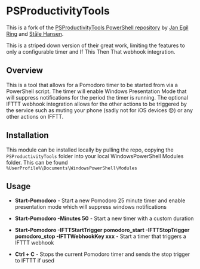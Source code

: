 # PSProductivityTools

This is a fork of the [PSProductivityTools PowerShell repository](https://github.com/janegilring/PSProductivityTools) by [Jan Egil Ring](https://twitter.com/JanEgilRing) and [Ståle Hansen](https://twitter.com/StaleHansen).

This is a striped down version of their great work, limiting the features to only a configurable timer and If This Then That webhook integration.

## Overview

This is a tool that allows for a Pomodoro timer to be started from via a PowerShell script. The timer will enable Windows Presentation Mode that will suppress notifications for the period the timer is running. The optional IFTTT webhook integration allows for the other actions to be triggered by the service such as muting your phone (sadly not for iOS devices :disappointed:) or any other actions on IFFTT.

## Installation

This module can be installed locally by pulling the repo, copying the `PSProductivityTools` folder into your local WindowsPowerShell Modules folder. This can be found `%UserProfile%\Documents\WindowsPowerShell\Modules`

## Usage

- **Start-Pomodoro** - Start a new Pomodoro 25 minute timer and enable presentation mode which will suppress windows notifications

- **Start-Pomodoro -Minutes 50** - Start a new timer with a custom duration

- **Start-Pomodoro -IFTTStartTrigger pomodoro_start -IFTTStopTrigger pomodoro_stop -IFTTWebhookKey xxx** - Start a timer that triggers a IFTTT webhook

- **Ctrl + C** - Stops the current Pomodoro timer and sends the stop trigger to IFTTT if used